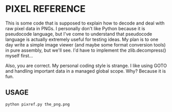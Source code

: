 # PIXEL REFERENCE
This is some code that is supposed to explain how to decode and deal with raw pixel data in PNGs. I personally don't like Python because it is pseudocode language, but I've come to understand that pseudocode language is actually extremely useful for testing ideas. My plan is to one day write a simple image viewer (and maybe some format conversion tools) in pure assembly, but we'll see. I'd have to implement the zlib.decompress() myself first...

Also, you are correct. My personal coding style is strange. I like using GOTO and handling important data in a managed global scope. Why? Because it is fun.

## USAGE
`python pixref.py the_png.png`

